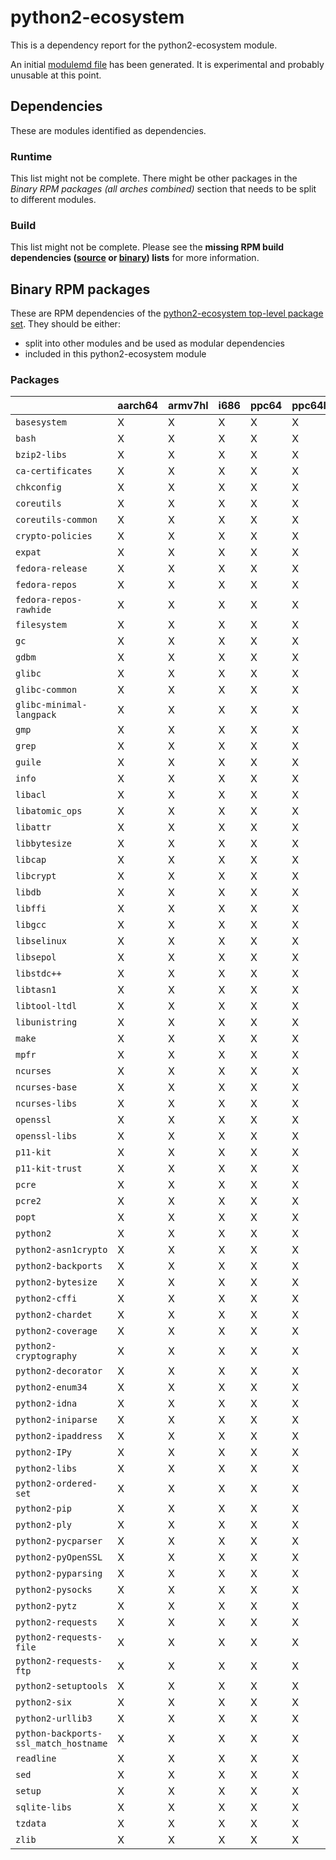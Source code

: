 # python2-ecosystem
This is a dependency report for the python2-ecosystem module.

An initial [modulemd file](python2-ecosystem.yaml) has been generated. It is experimental and probably unusable at this point.
## Dependencies
These are modules identified as dependencies.
### Runtime
This list might not be complete. There might be other packages in the *Binary RPM packages (all arches combined)* section that needs to be split to different modules.
### Build
This list might not be complete.
Please see the **missing RPM build dependencies ([source](all/buildtime-source-packages-short.txt) or [binary](all/buildtime-binary-packages-short.txt)) lists** for more information.
## Binary RPM packages
These are RPM dependencies of the [python2-ecosystem top-level package set](python2-ecosystem.csv). They should be either:
* split into other modules and be used as modular dependencies
* included in this python2-ecosystem module
### Packages
| |aarch64 |armv7hl |i686 |ppc64 |ppc64le |s390x |x86_64 |
|---|---|---|---|---|---|---|---|
| `basesystem` | X | X | X | X | X | X | X |
| `bash` | X | X | X | X | X | X | X |
| `bzip2-libs` | X | X | X | X | X | X | X |
| `ca-certificates` | X | X | X | X | X | X | X |
| `chkconfig` | X | X | X | X | X | X | X |
| `coreutils` | X | X | X | X | X | X | X |
| `coreutils-common` | X | X | X | X | X | X | X |
| `crypto-policies` | X | X | X | X | X | X | X |
| `expat` | X | X | X | X | X | X | X |
| `fedora-release` | X | X | X | X | X | X | X |
| `fedora-repos` | X | X | X | X | X | X | X |
| `fedora-repos-rawhide` | X | X | X | X | X | X | X |
| `filesystem` | X | X | X | X | X | X | X |
| `gc` | X | X | X | X | X | X | X |
| `gdbm` | X | X | X | X | X | X | X |
| `glibc` | X | X | X | X | X | X | X |
| `glibc-common` | X | X | X | X | X | X | X |
| `glibc-minimal-langpack` | X | X | X | X | X | X | X |
| `gmp` | X | X | X | X | X | X | X |
| `grep` | X | X | X | X | X | X | X |
| `guile` | X | X | X | X | X | X | X |
| `info` | X | X | X | X | X | X | X |
| `libacl` | X | X | X | X | X | X | X |
| `libatomic_ops` | X | X | X | X | X | X | X |
| `libattr` | X | X | X | X | X | X | X |
| `libbytesize` | X | X | X | X | X | X | X |
| `libcap` | X | X | X | X | X | X | X |
| `libcrypt` | X | X | X | X | X | X | X |
| `libdb` | X | X | X | X | X | X | X |
| `libffi` | X | X | X | X | X | X | X |
| `libgcc` | X | X | X | X | X | X | X |
| `libselinux` | X | X | X | X | X | X | X |
| `libsepol` | X | X | X | X | X | X | X |
| `libstdc++` | X | X | X | X | X | X | X |
| `libtasn1` | X | X | X | X | X | X | X |
| `libtool-ltdl` | X | X | X | X | X | X | X |
| `libunistring` | X | X | X | X | X | X | X |
| `make` | X | X | X | X | X | X | X |
| `mpfr` | X | X | X | X | X | X | X |
| `ncurses` | X | X | X | X | X | X | X |
| `ncurses-base` | X | X | X | X | X | X | X |
| `ncurses-libs` | X | X | X | X | X | X | X |
| `openssl` | X | X | X | X | X | X | X |
| `openssl-libs` | X | X | X | X | X | X | X |
| `p11-kit` | X | X | X | X | X | X | X |
| `p11-kit-trust` | X | X | X | X | X | X | X |
| `pcre` | X | X | X | X | X | X | X |
| `pcre2` | X | X | X | X | X | X | X |
| `popt` | X | X | X | X | X | X | X |
| `python2` | X | X | X | X | X | X | X |
| `python2-asn1crypto` | X | X | X | X | X | X | X |
| `python2-backports` | X | X | X | X | X | X | X |
| `python2-bytesize` | X | X | X | X | X | X | X |
| `python2-cffi` | X | X | X | X | X | X | X |
| `python2-chardet` | X | X | X | X | X | X | X |
| `python2-coverage` | X | X | X | X | X | X | X |
| `python2-cryptography` | X | X | X | X | X | X | X |
| `python2-decorator` | X | X | X | X | X | X | X |
| `python2-enum34` | X | X | X | X | X | X | X |
| `python2-idna` | X | X | X | X | X | X | X |
| `python2-iniparse` | X | X | X | X | X | X | X |
| `python2-ipaddress` | X | X | X | X | X | X | X |
| `python2-IPy` | X | X | X | X | X | X | X |
| `python2-libs` | X | X | X | X | X | X | X |
| `python2-ordered-set` | X | X | X | X | X | X | X |
| `python2-pip` | X | X | X | X | X | X | X |
| `python2-ply` | X | X | X | X | X | X | X |
| `python2-pycparser` | X | X | X | X | X | X | X |
| `python2-pyOpenSSL` | X | X | X | X | X | X | X |
| `python2-pyparsing` | X | X | X | X | X | X | X |
| `python2-pysocks` | X | X | X | X | X | X | X |
| `python2-pytz` | X | X | X | X | X | X | X |
| `python2-requests` | X | X | X | X | X | X | X |
| `python2-requests-file` | X | X | X | X | X | X | X |
| `python2-requests-ftp` | X | X | X | X | X | X | X |
| `python2-setuptools` | X | X | X | X | X | X | X |
| `python2-six` | X | X | X | X | X | X | X |
| `python2-urllib3` | X | X | X | X | X | X | X |
| `python-backports-ssl_match_hostname` | X | X | X | X | X | X | X |
| `readline` | X | X | X | X | X | X | X |
| `sed` | X | X | X | X | X | X | X |
| `setup` | X | X | X | X | X | X | X |
| `sqlite-libs` | X | X | X | X | X | X | X |
| `tzdata` | X | X | X | X | X | X | X |
| `zlib` | X | X | X | X | X | X | X |

